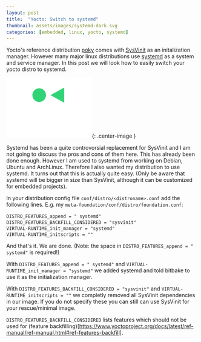 ```yaml
---
layout: post
title:  "Yocto: Switch to systemd"
thumbnail: assets/images/systemd-dark.svg
categories: [embedded, linux, yocto, systemd]
---
```

Yocto's reference distribution [poky](https://git.yoctoproject.org/cgit/cgit.cgi/poky/tree/meta-poky/README.poky) comes
with [SysVinit](https://en.wikipedia.org/wiki/Init#SysV-style) as an initalization manager.
However many major linux distributions use [systemd](https://systemd.io/)
as a system and service manager. In this post we will look how to easily switch
your yocto distro to systemd.

![Yocto](/assets/images/systemd-dark.svg){: .center-image }

Systemd has been a quite controvorsial replacement for SysVinit and I am not
going to discuss the pros and cons of them here. This has already been done enough.
However I am used to systemd from working on Debian, Ubuntu and ArchLinux.
Therefore I also wanted my distribution to use systemd.
It turns out that this is actually quite easy. (Only be aware that systemd
will be bigger in size than SysVinit, although it can be customized for embedded
projects).

In your distribution config file `conf/distro/<distroname>.conf` add the following
lines. E.g. my `meta-foundation/conf/distro/foundation.conf`:
```
DISTRO_FEATURES_append = " systemd"
DISTRO_FEATURES_BACKFILL_CONSIDERED = "sysvinit"
VIRTUAL-RUNTIME_init_manager = "systemd"
VIRTUAL-RUNTIME_initscripts = ""
```
And that's it. We are done. (Note: the space in `DISTRO_FEATURES_append = " systemd"`
is required!)

With `DISTRO_FEATURES_append = " systemd"` and `VIRTUAL-RUNTIME_init_manager = "systemd"`
we added systemd and told bitbake to use it as the initialization manager.

With `DISTRO_FEATURES_BACKFILL_CONSIDERED = "sysvinit"` and `VIRTUAL-RUNTIME_initscripts = ""`
we completly removed all SysVinit dependencies in our image. If you do not specify
these you can still can use SysVinit for your rescue/minimal image.

`DISTRO_FEATURES_BACKFILL_CONSIDERED` lists features which should not be used for
(feature backfilling)[https://www.yoctoproject.org/docs/latest/ref-manual/ref-manual.html#ref-features-backfill].

